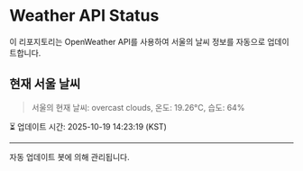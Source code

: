 
# Weather API Status

이 리포지토리는 OpenWeather API를 사용하여 서울의 날씨 정보를 자동으로 업데이트합니다.

## 현재 서울 날씨
> 서울의 현재 날씨: overcast clouds, 온도: 19.26°C, 습도: 64%

⏳ 업데이트 시간: 2025-10-19 14:23:19 (KST)

---
자동 업데이트 봇에 의해 관리됩니다.
